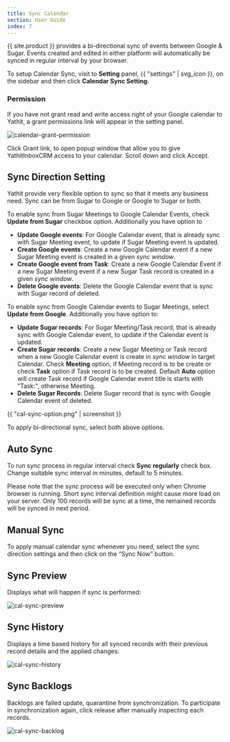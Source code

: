 ```yaml
---
title: Sync Calendar
section: User Guide
index: 7
---
```


{{ site.product }} provides a bi-directional sync of events between Google & Sugar. Events created and edited in either platform will automatically be synced in regular interval by your browser.

To setup Calendar Sync, visit to **Setting** panel, {{ "settings" | svg_icon }}, on the sidebar and then click **Calendar Sync Setting**. 


### Permission

If you have not grant read and write access right of your Google calendar to Yathit, a grant permissions link will appear in the setting panel.

![calendar-grant-permission](https://yathit-assets.storage.googleapis.com/screenshot/calendar-grant-permission.png)

Click Grant link, to open popup window that allow you to give YathitInboxCRM access to your calendar. Scroll down and click Accept.


## Sync Direction Setting

Yathit provide very flexible option to sync so that it meets any business need. Sync can be from Sugar to Google or Google to Sugar or both.

To enable sync from Sugar Meetings to Google Calendar Events, check **Update from Sugar** checkbox option. Additionally you have option to

* **Update Google events**: For Google Calendar event, that is already sync with Sugar Meeting event, to update if Sugar Meeting event is updated.
* **Create Google events**: Create a new Google Calendar event if a new Sugar Meeting event is created in a given _sync window_.
* **Create Google event from Task**: Create a new Google Calendar Event if a new Sugar Meeting event if a new Sugar Task record is created in a given _sync window_.
* **Delete Google events**: Delete the Google Calendar event that is sync with Sugar record of deleted.
  
To enable sync from Google Calendar events to Sugar Meetings, select **Update from Google**. Additionally you have option to:

* **Update Sugar records**: For Sugar Meeting/Task record, that is already sync with Google Calendar event, to update if the Calendar event is updated.
* **Create Sugar records**: Create a new Sugar Meeting or Task record when a new Google Calendar event is create in _sync window_ in target Calendar. Check **Meeting** option, if Meeting record is to be create or check **Task** option if Task record is to be created. Default **Auto** option will create Task record if Google Calendar event title is starts with "Task:", otherwise Meeting.
* **Delete Sugar Records**: Delete Sugar record that is sync with Google Calendar event of deleted.  
  
{{ "cal-sync-option.png" | screenshot }}

To apply bi-directional sync, select both above options.

## Auto Sync

To run sync process in regular interval check **Sync regularly** check box. Change suitable sync interval in minutes, default to 5 minutes.

Please note that the sync process will be executed only when Chrome browser is running. Short sync interval definition might cause more load on your server. Only 100 records will be sync at a time, the remained records will be synced in next period.

## Manual Sync

To apply manual calendar sync whenever you need, select the sync direction settings and then click on the “Sync Now” button.
 
 
## Sync Preview

Displays what will happen if sync is performed:

![cal-sync-preview](https://yathit-assets.storage.googleapis.com/screenshot/cal-sync-preview.png)
 
## Sync History

Displays a time based history for all synced records with their previous record details and the applied changes:

![cal-sync-history](https://yathit-assets.storage.googleapis.com/screenshot/cal-sync-history.png)

## Sync Backlogs

Backlogs are failed update, quarantine from synchronization. To participate in synchronization again, click release after manually inspecting each records.

![cal-sync-backlog](https://yathit-assets.storage.googleapis.com/screenshot/cal-sync-backlog.png)
 
